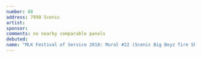```yaml
---
number: 88
address: 7990 Scenic
artist:
sponsor:
comments: no nearby comparable panels
debuted:
name: "MLK Festival of Service 2018: Mural #22 (Scenic Big Boyz Tire Shop)"
---
```


